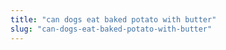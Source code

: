 ```yaml
---
title: "can dogs eat baked potato with butter"
slug: "can-dogs-eat-baked-potato-with-butter"
---
```


